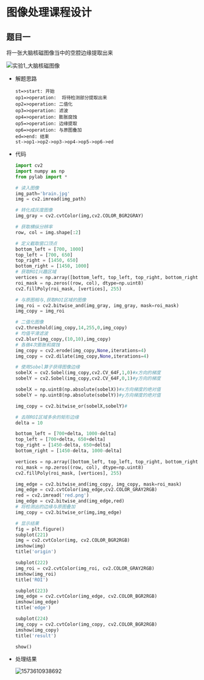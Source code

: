 # 图像处理课程设计

## 题目一

将一张大脑核磁图像当中的空腔边缘提取出来

![实验1_大脑核磁图像](C:%5CUsers%5CChenhui%5CDocuments%5C%E8%AE%A1%E7%AE%97%E6%9C%BA%E5%9B%BE%E5%83%8F%E5%A4%84%E7%90%86%5C%E5%AE%9E%E9%AA%8C%E7%B4%A0%E6%9D%90%5C%E5%AE%9E%E9%AA%8C1_%E5%A4%A7%E8%84%91%E6%A0%B8%E7%A3%81%E5%9B%BE%E5%83%8F.jpg)

* 解题思路

  ```flow
  st=>start: 开始
  op1=>operation:  将待检测部分提取出来
  op2=>operation: 二值化
  op3=>operation: 滤波
  op4=>operation: 膨胀腐蚀
  op5=>operation: 边缘提取
  op6=>operation: 与原图叠加
  ed=>end: 结束
  st->op1->op2->op3->op4->op5->op6->ed
  ```

* 代码

  ```python
  import cv2
  import numpy as np
  from pylab import *
  
  # 读入图像
  img_path='brain.jpg'
  img = cv2.imread(img_path)
  
  # 转化成灰度图像
  img_gray = cv2.cvtColor(img,cv2.COLOR_BGR2GRAY)
  
  # 获取横纵分辨率
  row, col = img.shape[:2]
  
  # 定义截取窗口顶点
  bottom_left = [700, 1000]
  top_left = [700, 650]
  top_right = [1450, 650]
  bottom_right = [1450, 1000]
  # 获取ROI兴趣区域
  vertices = np.array([bottom_left, top_left, top_right, bottom_right], dtype=np.int32)
  roi_mask = np.zeros((row, col), dtype=np.uint8)
  cv2.fillPoly(roi_mask, [vertices], 255)
  
  # 与原图相与,获取ROI区域的图像
  img_roi = cv2.bitwise_and(img_gray, img_gray, mask=roi_mask)
  img_copy = img_roi
  
  # 二值化图像
  cv2.threshold(img_copy,14,255,0,img_copy)
  # 均值平滑滤波
  cv2.blur(img_copy,(10,10),img_copy)
  # 各做4次膨胀和腐蚀
  img_copy = cv2.erode(img_copy,None,iterations=4)
  img_copy = cv2.dilate(img_copy,None,iterations=4)
  
  # 使用Sobel算子获得图像边缘
  sobelX = cv2.Sobel(img_copy,cv2.CV_64F,1,0)#x方向的梯度
  sobelY = cv2.Sobel(img_copy,cv2.CV_64F,0,1)#y方向的梯度
  
  sobelX = np.uint8(np.absolute(sobelX))#x方向梯度的绝对值
  sobelY = np.uint8(np.absolute(sobelY))#y方向梯度的绝对值
  
  img_copy = cv2.bitwise_or(sobelX,sobelY)#
  
  # 去除ROI区域多余的矩形边缘
  delta = 10
  
  bottom_left = [700+delta, 1000-delta]
  top_left = [700+delta, 650+delta]
  top_right = [1450-delta, 650+delta]
  bottom_right = [1450-delta, 1000-delta]
  
  vertices = np.array([bottom_left, top_left, top_right, bottom_right], dtype=np.int32)
  roi_mask = np.zeros((row, col), dtype=np.uint8)
  cv2.fillPoly(roi_mask, [vertices], 255)
  
  img_edge = cv2.bitwise_and(img_copy, img_copy, mask=roi_mask)
  img_edge = cv2.cvtColor(img_edge,cv2.COLOR_GRAY2RGB)
  red = cv2.imread('red.png')
  img_edge = cv2.bitwise_and(img_edge,red)
  # 将检测出的边缘与原图叠加
  img_copy = cv2.bitwise_or(img,img_edge)
  
  # 显示结果
  fig = plt.figure()
  subplot(221)
  img = cv2.cvtColor(img, cv2.COLOR_BGR2RGB)
  imshow(img)
  title('origin')
  
  subplot(222)
  img_roi = cv2.cvtColor(img_roi, cv2.COLOR_GRAY2RGB)
  imshow(img_roi)
  title('ROI')
  
  subplot(223)
  img_edge = cv2.cvtColor(img_edge, cv2.COLOR_BGR2RGB)
  imshow(img_edge)
  title('edge')
  
  subplot(224)
  img_copy = cv2.cvtColor(img_copy, cv2.COLOR_BGR2RGB)
  imshow(img_copy)
  title('result')
  
  show()
  ```

  

* 处理结果

  ![1573610938692](C:%5CUsers%5CChenhui%5CAppData%5CRoaming%5CTypora%5Ctypora-user-images%5C1573610938692.png)